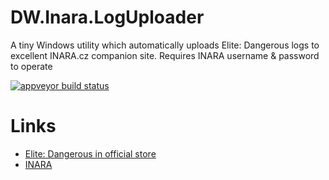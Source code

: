 # DW.Inara.LogUploader
A tiny Windows utility which automatically uploads Elite: Dangerous logs to excellent INARA.cz companion site. Requires INARA username & password to operate

[![appveyor build status][image]][project]

# Links

* [Elite: Dangerous in official store](https://www.frontierstore.net/games/elite-dangerous-cat.html)
* [INARA](https://inara.cz)

[image]: https://ci.appveyor.com/api/projects/status/6n52i9wkthtwtb34/branch/master?retina=true
[project]: https://ci.appveyor.com/project/DarkWanderer/dw-inara-loguploader
